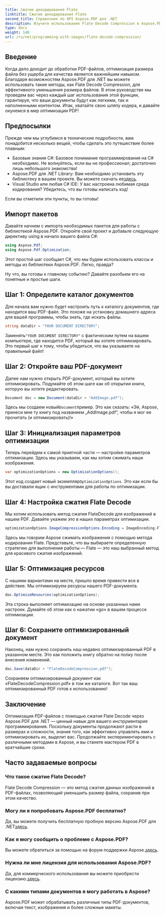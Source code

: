 ```yaml
---
title: Сжатие декодирования Flate
linktitle: Сжатие декодирования Flate
second_title: Справочник по API Aspose.PDF для .NET
description: Изучите использование Flate Decode Compression в Aspose.PDF для .NET. Эффективно оптимизируйте размер файла PDF с помощью этого пошагового руководства.
type: docs
weight: 140
url: /ru/net/programming-with-images/flate-decode-compression/
---
```

## Введение

Когда дело доходит до обработки PDF-файлов, оптимизация размера файла без ущерба для качества является важнейшим навыком. Благодаря возможностям Aspose.PDF для .NET вы можете использовать такие методы, как Flate Decode Compression, для эффективного уменьшения размера файлов. В этом руководстве мы проведем вас через каждый шаг использования этой функции, гарантируя, что ваши документы будут как легкими, так и наполненными контентом. Итак, хватайте свою шляпу кодера, и давайте окунемся в мир оптимизации PDF!

## Предпосылки

Прежде чем мы углубимся в технические подробности, вам понадобится несколько вещей, чтобы сделать это путешествие более плавным:

- Базовые знания C#: Базовое понимание программирования на C# необходимо. Не волнуйтесь, если вы не профессионал; достаточно лишь небольшого знакомства!
-  Aspose.PDF для .NET Library: Вам необходимо установить эту библиотеку в вашем проекте. Вы можете скачать ее[здесь](https://releases.aspose.com/pdf/net/).
- Visual Studio или любая C# IDE: У вас настроена любимая среда кодирования? Убедитесь, что вы готовы написать код!

Если вы отметили эти пункты, то вы готовы!

## Импорт пакетов

Давайте начнем с импорта необходимых пакетов для работы с библиотекой Aspose.PDF. Откройте свой проект и добавьте следующую директиву using в начало вашего файла C#:

```csharp
using Aspose.Pdf;
using Aspose.Pdf.Optimization;
```

Этот простой шаг сообщает C#, что мы будем использовать классы и методы из библиотеки Aspose.PDF. Легко, правда?

Ну что, вы готовы к главному событию? Давайте разобьем его на понятные и простые шаги.

## Шаг 1: Определите каталог документов

Для начала вам нужно будет настроить путь к каталогу документов, где находится ваш PDF-файл. Это похоже на установку домашнего адреса для вашей программы, чтобы знать, где искать файлы.

```csharp
string dataDir = "YOUR DOCUMENT DIRECTORY";
```
 Заменять`"YOUR DOCUMENT DIRECTORY"` с фактическим путем на вашем компьютере, где находится PDF, который вы хотите оптимизировать. Это первый шаг к тому, чтобы убедиться, что вы указываете на правильный файл!

## Шаг 2: Откройте ваш PDF-документ

Далее нам нужно открыть PDF-документ, который вы хотите оптимизировать. Подумайте об этом шаге как об открытии книги, которую вы хотите редактировать.

```csharp
Document doc = new Document(dataDir + "AddImage.pdf");
```
 Здесь мы создаем новый`Document`пример. Это как сказать: «Эй, Aspose, принеси мне ту книгу под названием „AddImage.pdf“, чтобы я мог ее прочитать (и оптимизировать)!»

## Шаг 3: Инициализация параметров оптимизации

Теперь перейдем к самой приятной части — настройке параметров оптимизации. Здесь мы указываем, как мы хотим сжимать наши изображения.

```csharp
var optimizationOptions = new OptimizationOptions();
```
 Этот код создает новый экземпляр`OptimizationOptions`. Это как если бы вы доставали ящик с инструментами для работы по оптимизации.

## Шаг 4: Настройка сжатия Flate Decode

Мы хотим использовать метод сжатия FlateDecode для изображений в нашем PDF. Давайте укажем это в наших параметрах оптимизации.

```csharp
optimizationOptions.ImageCompressionOptions.Encoding = ImageEncoding.Flate;
```
Здесь мы говорим Aspose сжимать изображения с помощью метода кодирования Flate. Представьте, что вы выбираете определенную стратегию для выполнения работы — Flate — это наш выбранный метод для красивого сжатия изображений.

## Шаг 5: Оптимизация ресурсов

С нашими вариантами на месте, пришло время привести все в действие. Мы оптимизируем ресурсы нашего PDF-документа.

```csharp
doc.OptimizeResources(optimizationOptions);
```
Эта строка выполняет оптимизацию на основе указанных нами настроек. Думайте об этом как о нажатии «go» в вашем процессе оптимизации.

## Шаг 6: Сохраните оптимизированный документ

Наконец, нам нужно сохранить наш недавно оптимизированный PDF в указанном месте. Это как положить книгу обратно на полку после внесения изменений.

```csharp
doc.Save(dataDir + "FlateDecodeCompression.pdf");
```
Сохраняем оптимизированный документ как «FlateDecodeCompression.pdf» в том же каталоге. Вот так ваш оптимизированный PDF готов к использованию!

## Заключение

Оптимизация PDF-файлов с помощью сжатия Flate Decode через Aspose.PDF для .NET — ценный навык для вашего инструментария программирования. Поскольку документы продолжают расти в размерах и сложности, знание того, как эффективно управлять ими и оптимизировать их, выделит вас. Продолжайте экспериментировать с различными методами в Aspose, и вы станете мастером PDF в кратчайшие сроки.

## Часто задаваемые вопросы

### Что такое сжатие Flate Decode?  
Flate Decode Compression — это метод сжатия данных изображений в PDF-файлах, позволяющий уменьшить размер файла, сохранив при этом качество.

### Могу ли я попробовать Aspose.PDF бесплатно?  
Да, вы можете получить бесплатную пробную версию Aspose.PDF для .NET[здесь](https://releases.aspose.com/).

### Как я могу сообщить о проблеме с Aspose.PDF?  
 Вы можете обратиться за помощью на форум поддержки Aspose.[здесь](https://forum.aspose.com/c/pdf/10).

### Нужна ли мне лицензия для использования Aspose.PDF?  
 Да, для коммерческого использования вы можете приобрести лицензию.[здесь](https://purchase.aspose.com/buy).

### С какими типами документов я могу работать в Aspose?  
Aspose.PDF может обрабатывать различные типы PDF-документов, включая текст, изображения и более сложные макеты.